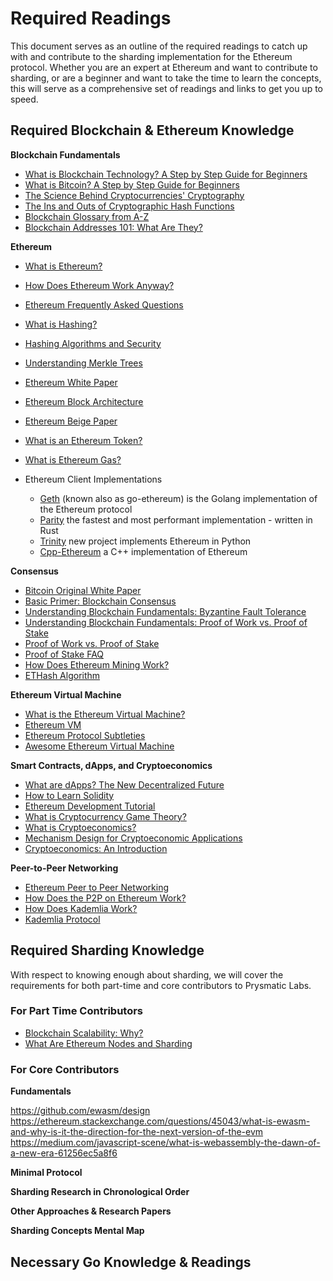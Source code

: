# Required Readings

This document serves as an outline of the required readings to catch up with and contribute to the sharding implementation for the Ethereum protocol. Whether you are an expert at Ethereum and want to contribute to sharding, or are a beginner and want to take the time to learn the concepts, this will serve as a comprehensive set of readings and links to get you up to speed.

## Required Blockchain & Ethereum Knowledge

**Blockchain Fundamentals**

- [What is Blockchain Technology? A Step by Step Guide for Beginners](https://blockgeeks.com/guides/what-is-blockchain-technology/)
- [What is Bitcoin? A Step by Step Guide for Beginners](https://blockgeeks.com/guides/what-is-bitcoin/)
- [The Science Behind Cryptocurrencies' Cryptography](https://blockgeeks.com/guides/cryptocurrencies-cryptography/)
- [The Ins and Outs of Cryptographic Hash Functions](https://blockgeeks.com/guides/cryptographic-hash-functions/)
- [Blockchain Glossary from A-Z](https://blockgeeks.com/guides/blockchain-glossary-from-a-z/)
- [Blockchain Addresses 101: What Are They?](https://blockgeeks.com/guides/blockchain-address-101/)

**Ethereum**

- [What is Ethereum?](http://ethdocs.org/en/latest/introduction/what-is-ethereum.html)
- [How Does Ethereum Work Anyway?](https://medium.com/@preethikasireddy/how-does-ethereum-work-anyway-22d1df506369)
- [Ethereum Frequently Asked Questions](https://github.com/ethereum/wiki/wiki/FAQs)
- [What is Hashing?](https://blockgeeks.com/guides/what-is-hashing/)
- [Hashing Algorithms and Security](https://www.youtube.com/watch?v=b4b8ktEV4Bg)
- [Understanding Merkle Trees](https://www.codeproject.com/Articles/1176140/Understanding-Merkle-Trees-Why-use-them-who-uses-t)
- [Ethereum White Paper](https://github.com/ethereum/wiki/wiki/White-Paper)
- [Ethereum Block Architecture](https://ethereum.stackexchange.com/questions/268/ethereum-block-architecture/6413#6413)
- [Ethereum Beige Paper](https://github.com/chronaeon/beigepaper/blob/master/beigepaper.pdf)
- [What is an Ethereum Token?](https://blockgeeks.com/guides/ethereum-token/)
- [What is Ethereum Gas?](https://blockgeeks.com/guides/ethereum-gas-step-by-step-guide/)

- Ethereum Client Implementations
  - [Geth](https://github.com/ethereum/go-ethereum) (known also as go-ethereum) is the Golang implementation of the Ethereum protocol
  - [Parity](https://github.com/paritytech/parity) the fastest and most performant implementation - written in Rust
  - [Trinity](https://github.com/ethereum/py-evm/tree/master/trinity) new project implements Ethereum in Python
  - [Cpp-Ethereum](https://github.com/ethereum/cpp-ethereum) a C++ implementation of Ethereum

**Consensus**

- [Bitcoin Original White Paper](https://bitcoin.org/bitcoin.pdf)
- [Basic Primer: Blockchain Consensus](https://blockgeeks.com/guides/blockchain-consensus/)
- [Understanding Blockchain Fundamentals: Byzantine Fault Tolerance](https://medium.com/loom-network/understanding-blockchain-fundamentals-part-1-byzantine-fault-tolerance-245f46fe8419)
- [Understanding Blockchain Fundamentals: Proof of Work vs. Proof of Stake](https://medium.com/loom-network/understanding-blockchain-fundamentals-part-2-proof-of-work-proof-of-stake-b6ae907c7edb)
- [Proof of Work vs. Proof of Stake](https://blockgeeks.com/guides/proof-of-work-vs-proof-of-stake/)
- [Proof of Stake FAQ](https://github.com/ethereum/wiki/wiki/Proof-of-Stake-FAQ)
- [How Does Ethereum Mining Work?](https://www.coindesk.com/information/ethereum-mining-works/)
- [ETHash Algorithm](https://github.com/ethereum/wiki/wiki/Ethash)

**Ethereum Virtual Machine**

- [What is the Ethereum Virtual Machine?](https://themerkle.com/what-is-the-ethereum-virtual-machine/)
- [Ethereum VM](https://medium.com/@jeff.ethereum/go-ethereums-jit-evm-27ef88277520)
- [Ethereum Protocol Subtleties](https://github.com/ethereum/wiki/wiki/Subtleties)
- [Awesome Ethereum Virtual Machine](https://github.com/ethereum/wiki/wiki/Ethereum-Virtual-Machine-(EVM)-Awesome-List)

**Smart Contracts, dApps, and Cryptoeconomics**

- [What are dApps? The New Decentralized Future](https://blockgeeks.com/guides/dapps/)
- [How to Learn Solidity](https://blockgeeks.com/guides/solidity/)
- [Ethereum Development Tutorial](https://github.com/ethereum/wiki/wiki/Ethereum-Development-Tutorial)
- [What is Cryptocurrency Game Theory?](https://blockgeeks.com/guides/cryptocurrency-game-theory/)
- [What is Cryptoeconomics?](https://blockgeeks.com/guides/what-is-cryptoeconomics/)
- [Mechanism Design for Cryptoeconomic Applications](https://medium.com/blockchannel/a-crash-course-in-mechanism-design-for-cryptoeconomic-applications-a9f06ab6a976)
- [Cryptoeconomics: An Introduction](https://cryptoeconomics.study/)

**Peer-to-Peer Networking**

- [Ethereum Peer to Peer Networking](https://github.com/ethereum/go-ethereum/wiki/Peer-to-Peer)
- [How Does the P2P on Ethereum Work?](https://www.reddit.com/r/ethereum/comments/3918u0/how_does_the_p2p_network_on_ethereum_work/)
- [How Does Kademlia Work?](http://gleamly.com/article/introduction-kademlia-dht-how-it-works)
- [Kademlia Protocol](http://www.divms.uiowa.edu/~ghosh/kademlia.pdf)

## Required Sharding Knowledge

With respect to knowing enough about sharding, we will cover the requirements for both part-time and core contributors to Prysmatic Labs.

### For Part Time Contributors

- [Blockchain Scalability: Why?](https://blockgeeks.com/guides/blockchain-scalability/)
- [What Are Ethereum Nodes and Sharding](https://blockgeeks.com/guides/what-are-ethereum-nodes-and-sharding/)


### For Core Contributors

**Fundamentals**

<https://github.com/ewasm/design>
<https://ethereum.stackexchange.com/questions/45043/what-is-ewasm-and-why-is-it-the-direction-for-the-next-version-of-the-evm>
<https://medium.com/javascript-scene/what-is-webassembly-the-dawn-of-a-new-era-61256ec5a8f6>

**Minimal Protocol**

**Sharding Research in Chronological Order**

**Other Approaches & Research Papers**

**Sharding Concepts Mental Map**

## Necessary Go Knowledge & Readings
